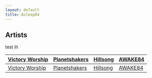 ```yaml
---
layout: default
title: Asleep84
---
```


## Artists
test ih

[Victory Worship](/artists/victory) | [Planetshakers](/artists/planetshakers) | [Hillsong](/artists/hillsong) | [AWAKE84](/artists/a84)
---|---|---|---
[Victory Worship](/artists/victory) | [Planetshakers](/artists/planetshakers) | [Hillsong](/artists/hillsong) | [AWAKE84](/artists/a84)
